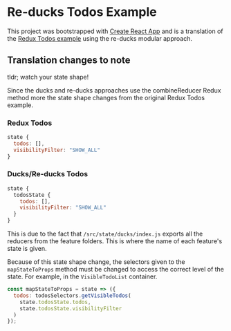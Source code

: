 # Re-ducks Todos Example
This project was bootstrapped with [Create React App](https://github.com/facebookincubator/create-react-app) and is a translation of the [Redux Todos example](https://github.com/reactjs/redux/tree/master/examples/todos) using the re-ducks modular approach.

## Translation changes to note
tldr; watch your state shape!

Since the ducks and re-ducks approaches use the combineReducer Redux method more the state shape changes from the original Redux Todos example.

### Redux Todos
```js
state {
  todos: [],
  visibilityFilter: "SHOW_ALL"
}
```
### Ducks/Re-ducks Todos
```js
state {
  todosState {
    todos: [],
    visibilityFilter: "SHOW_ALL"
  }
}
```

This is due to the fact that `/src/state/ducks/index.js` exports all the reducers from the feature folders. This is where the name of each feature's state is given.

Because of this state shape change, the selectors given to the `mapStateToProps` method must be changed to access the correct level of the state. For example, in the `VisibleTodoList` container.

```js
const mapStateToProps = state => ({
  todos: todosSelectors.getVisibleTodos(
    state.todosState.todos,
    state.todosState.visibilityFilter
  )
});
```
